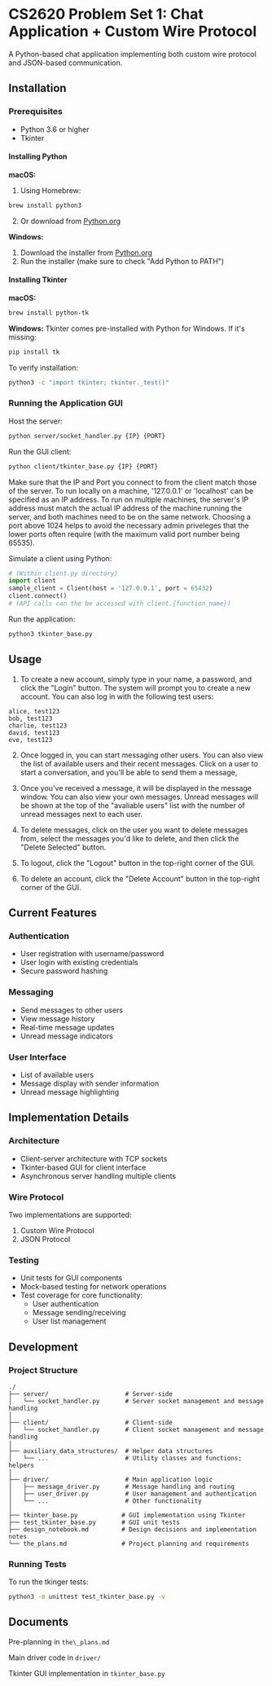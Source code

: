 # CS2620 Problem Set 1: Chat Application + Custom Wire Protocol



A Python-based chat application implementing both custom wire protocol and JSON-based communication.

## Installation

### Prerequisites
- Python 3.6 or higher
- Tkinter

#### Installing Python

**macOS:**
1. Using Homebrew:
```bash
brew install python3
```
2. Or download from [Python.org](https://www.python.org/downloads/)

**Windows:**
1. Download the installer from [Python.org](https://www.python.org/downloads/)
2. Run the installer (make sure to check "Add Python to PATH")

#### Installing Tkinter

**macOS:**
```bash
brew install python-tk
```

**Windows:**
Tkinter comes pre-installed with Python for Windows. If it's missing:
```bash
pip install tk
```

To verify installation:
```bash
python3 -c "import tkinter; tkinter._test()"
```



### Running the Application GUI

Host the server: 
```bash
python server/socket_handler.py {IP} {PORT}
```

Run the GUI client: 
```bash
python client/tkinter_base.py {IP} {PORT}
```

Make sure that the IP and Port you connect to from the client match those of the server. To run locally on a machine, '127.0.0.1' or 'localhost' can be specified as an IP address. To run on multiple machines, the server's IP address must match the actual IP address of the machine running the server, and both machines need to be on the same network. Choosing a port above 1024 helps to avoid the necessary admin priveleges that the lower ports often require (with the maximum valid port number being 65535). 

Simulate a client using Python: 
```python
# (Within client.py directory)
import client
sample_client = Client(host = '127.0.0.1', port = 65432)
client.connect()
# (API calls can the be accessed with client.{function_name})
```

Run the application:
```bash
python3 tkinter_base.py
```

## Usage

1. To create a new account, simply type in your name, a password, and click the "Login" button. The system will prompt you to create a new account. You can also log in with the following test users:

```text
alice, test123
bob, test123
charlie, test123
david, test123
eve, test123
```

2. Once logged in, you can start messaging other users. You can also view the list of available users and their recent messages. Click on a user to start a conversation, and you'll be able to send them a message,

3. Once you've received a message, it will be displayed in the message window. You can also view your own messages. Unread messages will be shown at the top of the "avaliable users" list with the number of unread messages next to each user.

4. To delete messages, click on the user you want to delete messages from, select the messages you'd like to delete, and then click the "Delete Selected" button.

5. To logout, click the "Logout" button in the top-right corner of the GUI.

6. To delete an account, click the "Delete Account" button in the top-right corner of the GUI.

## Current Features

### Authentication
- User registration with username/password
- User login with existing credentials
- Secure password hashing

### Messaging
- Send messages to other users
- View message history
- Real-time message updates
- Unread message indicators

### User Interface
- List of available users
- Message display with sender information
- Unread message highlighting

## Implementation Details

### Architecture
- Client-server architecture with TCP sockets
- Tkinter-based GUI for client interface
- Asynchronous server handling multiple clients

### Wire Protocol
Two implementations are supported:
1. Custom Wire Protocol
2. JSON Protocol

### Testing
- Unit tests for GUI components
- Mock-based testing for network operations
- Test coverage for core functionality:
  - User authentication
  - Message sending/receiving
  - User list management

## Development

### Project Structure
```
./
├── server/                     # Server-side
│   └── socket_handler.py       # Server socket management and message handling
│
├── client/                     # Client-side 
│   └── socket_handler.py       # Client socket management and message handling
│
├── auxiliary_data_structures/  # Helper data structures
│   └── ...                     # Utility classes and functions; helpers
│
├── driver/                     # Main application logic
│   ├── message_driver.py       # Message handling and routing
│   ├── user_driver.py          # User management and authentication
│   └── ...                     # Other functionality
│
├── tkinter_base.py            # GUI implementation using Tkinter
├── test_tkinter_base.py       # GUI unit tests
├── design_notebook.md         # Design decisions and implementation notes
└── the_plans.md               # Project planning and requirements
```

### Running Tests

To run the tkinger tests:
```bash
python3 -m unittest test_tkinter_base.py -v
```

## Documents
Pre-planning in `the\_plans.md`

Main driver code in `driver/`

Tkinter GUI implementation in `tkinter_base.py`
